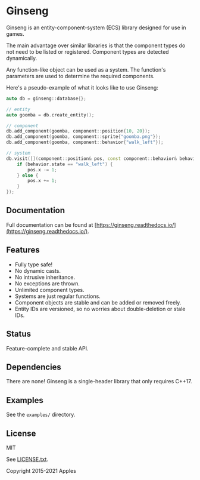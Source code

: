 # Ginseng

Ginseng is an entity-component-system (ECS) library designed for use in games.

The main advantage over similar libraries is that the component types do not need to be listed or registered.
Component types are detected dynamically.

Any function-like object can be used as a system.
The function's parameters are used to determine the required components.

Here's a pseudo-example of what it looks like to use Ginseng:

```cpp
auto db = ginseng::database{};

// entity
auto goomba = db.create_entity();

// component
db.add_component(goomba, component::position{10, 20});
db.add_component(goomba, component::sprite{"goomba.png"});
db.add_component(goomba, component::behavior{"walk_left"});

// system
db.visit([](component::position& pos, const component::behavior& behavior) {
    if (behavior.state == "walk_left") {
        pos.x -= 1;
    } else {
        pos.x += 1;
    }
});
```

## Documentation

Full documentation can be found at [https://ginseng.readthedocs.io/](https://ginseng.readthedocs.io/).

## Features

- Fully type safe!
- No dynamic casts.
- No intrusive inheritance.
- No exceptions are thrown.
- Unlimited component types.
- Systems are just regular functions.
- Component objects are stable and can be added or removed freely.
- Entity IDs are versioned, so no worries about double-deletion or stale IDs.

## Status

Feature-complete and stable API.

## Dependencies

There are none! Ginseng is a single-header library that only requires C++17.

## Examples

See the `examples/` directory.

## License

MIT

See [LICENSE.txt](https://github.com/dbralir/ginseng/blob/master/LICENSE.txt).

Copyright 2015-2021 Apples
